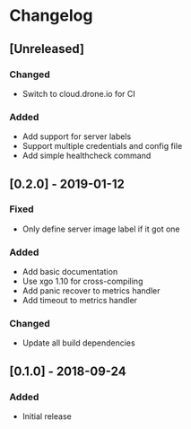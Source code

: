 # Changelog

## [Unreleased]

### Changed

* Switch to cloud.drone.io for CI

### Added

* Add support for server labels
* Support multiple credentials and config file
* Add simple healthcheck command

## [0.2.0] - 2019-01-12

### Fixed

* Only define server image label if it got one

### Added

* Add basic documentation
* Use xgo 1.10 for cross-compiling
* Add panic recover to metrics handler
* Add timeout to metrics handler

### Changed

* Update all build dependencies

## [0.1.0] - 2018-09-24

### Added

* Initial release
